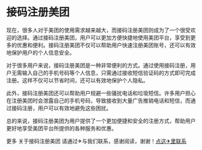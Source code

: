 # 接码注册美团

现在，很多人对于美团的使用需求越来越大，而接码注册美团则成为了一个很受欢迎的选择。通过接码注册美团，用户可以更加方便快捷地使用美团平台，享受到更多的优惠和便利。接码注册美团不仅可以帮助用户快速注册美团账号，还可以有效地保护用户的个人信息安全。

对于很多用户来说，接码注册美团是一种非常便利的方式。通过使用接码注册，用户无需输入自己的手机号码等个人信息，只需通过接收短信验证码的方式即可完成注册。这样不仅可以节省时间，还可以有效地保护个人隐私。

此外，接码注册美团还可以帮助用户规避一些骚扰电话和垃圾短信。许多用户担心在注册美团时会泄露自己的手机号码，导致接收到大量广告推销电话和短信，而通过接码注册，用户可以有效地避免这些困扰。

总的来说，接码注册美团为用户提供了一个更加便捷和安全的注册方式，帮助用户更好地享受美团平台所提供的各种服务和优惠。

更多 关于接码注册美团 请通过✈与我们联系，感谢阅读，谢谢！[点这✈里联系](https://ww.k02.cc)